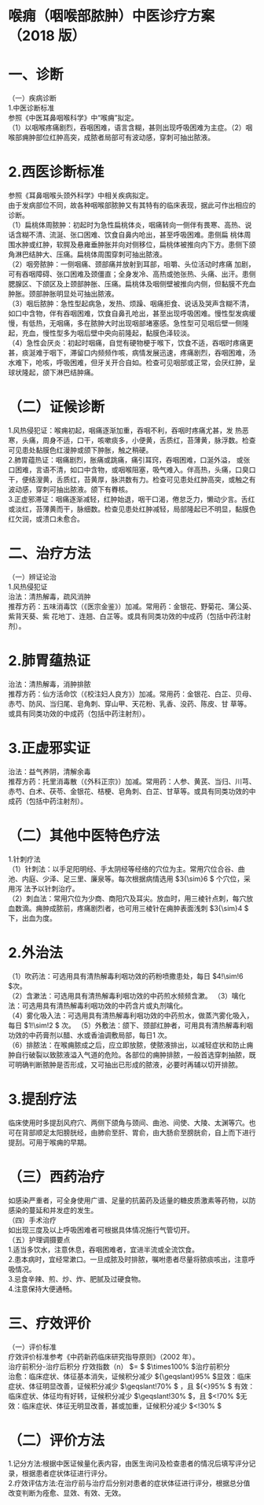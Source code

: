 # 喉痈（咽喉部脓肿）中医诊疗方案 （2018 版）  
# 一、诊断  
（一）疾病诊断  
1.中医诊断标准  
参照《中医耳鼻咽喉科学》中“喉痈”拟定。  
（1）以咽喉疼痛剧烈，吞咽困难，语言含糊，甚则出现呼吸困难为主症。（2）咽喉部痈肿部位红肿高突，成脓者局部可有波动感，穿刺可抽出脓液。  
# 2.西医诊断标准  
参照《耳鼻咽喉头颈外科学》中相关疾病拟定。  
由于发病部位不同，故各种咽喉部脓肿又有其特有的临床表现，据此可作出相应的诊断。  
（1）扁桃体周脓肿：初起时为急性扁桃体炎，咽痛转向一侧伴有畏寒、高热、说话含糊不清、流涎、张口困难、饮食自鼻内呛出，甚至呼吸困难。患侧扁 桃体周围水肿或红肿，软腭及悬雍垂肿胀并向对侧移位，扁桃体被推向内下方。患侧下颌角淋巴结肿大、压痛。扁桃体周围穿刺可抽出脓液。  
（2）咽旁脓肿：一侧咽痛、颈部痛并放射到耳部，咀嚼、头位活动时疼痛 加剧，可有吞咽障碍、张口困难及颈僵直；全身发冷、高热或弛张热、头痛、出汗。患侧腮腺区、下颌区及上颈部肿胀、压痛。扁桃体及咽侧壁被推向内侧，但黏膜不充血肿胀。颈部肿胀明显处可抽出脓液。  
（3）咽后脓肿：急性型起病急，发热、烦躁、咽痛拒食、说话及哭声含糊不清，如口中含物，伴有吞咽困难，饮食自鼻孔呛出，甚至出现呼吸困难。慢性型发病缓慢，有低热，无咽痛，多在脓肿大时出现咽部堵塞感。急性型可见咽后壁一侧隆起，充血，慢性型多为咽后壁中央向前隆起，黏膜色泽较淡。  
（4）急性会厌炎：初起时咽痛，自觉有硬物梗于喉下，饮食不适，吞咽时疼痛更甚，痰涎难于咽下，滞留口内频频作咳，病情发展迅速，疼痛剧烈，吞咽困难，汤水难下，呛咳，呼吸困难，但牙关开合自如。检查可见咽部或正常，会厌红肿，呈球状隆起，颌下淋巴结肿痛。  
# （二）证候诊断  
1.风热侵犯证：喉痈初起，咽痛逐渐加重，吞咽不利，吞咽时疼痛尤甚，发 热恶寒，头痛，周身不适，口干，咳嗽痰多，小便黄，舌质红，苔薄黄，脉浮数。检查可见患处黏膜色红漫肿或颌下肿胀，触之稍硬。  
2.肺胃蕴热证：咽痛剧烈，胀痛或跳痛，痛引耳窍，吞咽困难，口涎外溢， 或张口困难，言语不清，如口中含物，或咽喉阻塞，吸气难入。伴高热，头痛，口臭口干，便结溲黄，舌质红，苔黄厚，脉洪数有力。检查可见患处红肿高突，或触之有波动感，穿刺可抽出脓液。颌下有臖核。  
3.正虚邪滞证：咽痛逐渐减轻，红肿始退，咽干口渴，倦怠乏力，懒动少言。舌红或淡红，苔薄黄而干，脉细数。检查见患处红肿减轻，局部隆起已不明显，黏膜色红欠润，或溃口未愈合。  
# 二、治疗方法  
（一）辨证论治  
1.风热侵犯证  
治法：清热解毒，疏风消肿  
推荐方药：五味消毒饮（《医宗金鉴》）加减。常用药：金银花、野菊花、蒲公英、紫背天葵、紫 花地丁、连翘、白芷等。或具有同类功效的中成药（包括中药注射剂）。  
# 2.肺胃蕴热证  
治法：清热解毒，消肿排脓  
推荐方药：仙方活命饮（《校注妇人良方》）加减。常用药：金银花、白芷、贝母、赤芍、防风、当归尾、皂角刺、穿山甲、天花粉、乳香、没药、陈皮、甘 草等。或具有同类功效的中成药（包括中药注射剂）。  
# 3.正虚邪实证  
治法：益气养阴，清解余毒  
推荐方药：托里消毒散（《外科正宗》）加减。常用药：人参、黄芪、当归、川芎、赤芍、白术、茯苓、金银花、桔梗、皂角刺、白芷、甘草等。或具有同类功效的中成药（包括中药注射剂）。  
# （二）其他中医特色疗法  
1.针刺疗法  
（1）针刺法：以手足阳明经、手太阴经等经络的穴位为主。常用穴位合谷、曲池、内庭、少泽、足三里、廉泉等。每次根据病情选用 $3{\sim}6 $  个穴位，采用泻 法予以针刺治疗。  
（2）刺血法：常用穴位为少商、商阳穴及耳尖。放血时，用三棱针点刺，每穴放血数滴。痈肿成脓前，疼痛剧烈者，也可用三棱针在痈肿表面浅刺 $3{\sim}4 $ 下，出血为度。  
# 2.外治法  
（1）吹药法：可选用具有清热解毒利咽功效的药粉喷撒患处，每日 $4\!\sim\!6 $次。  
（2）含漱法：可选用具有清热解毒利咽功效的中药煎水频频含漱。 （3）噙化法：可选用具有清热解毒利咽功效的中药含片或丸剂噙化。  
（4）雾化吸入法：可选用具有清热解毒利咽功效的中药煎水，做蒸汽雾化吸入，每日 $1\!\sim\!2 $ 次。 （5）外敷法：颌下、颈部红肿者，可用具有清热解毒利咽功效的中药膏剂以醋、水或香油调敷局部，每日1 次。  
（6）排脓法：在喉痈脓成之后，应立即放脓，使脓液排出，以减轻症状和防止痈肿自行破裂以致脓液溢入气道的危险。各部位的痈肿排脓，一般首选穿刺抽脓，既可明确判断脓肿是否形成，又可抽出已形成的脓液，必要时再辅以切开排脓。  
# 3.提刮疗法  
临床使用时多提刮风府穴、两侧下颌角与颈间、曲池、间使、大陵、太渊等穴。也可在背部顺足太阳膀胱经，由肺俞至肝、胃俞，由大肠俞至膀胱俞，自上而下进行提刮。可用于喉痈的早期。  
# （三）西药治疗  
如感染严重者，可全身使用广谱、足量的抗菌药及适量的糖皮质激素等药物，以防感染的蔓延和并发症的发生。  
（四）手术治疗  
如出现三度及以上呼吸困难者可根据具体情况施行气管切开。  
（五）护理调摄要点  
1.适当多饮水，注意休息，吞咽困难者，宜进半流或全流饮食。  
2.患本病时，宜经常漱口。一旦成脓及时排脓，嘱咐患者尽量将脓痰咳出，注意呼吸情况。  
3.忌食辛辣、煎、炒、炸、肥腻及过硬食物。  
4.注意保持大便通畅。  
# 三、疗效评价  
（一）评价标准  
疗效评价标准参考《中药新药临床研究指导原则》（2002 年）。  
治疗前积分-治疗后积分 疗效指数（n） $= $ $\times100\% $治疗前积分  
治愈：临床症状、体征基本消失，证候积分减少 ${\geqslant}95\% $显效：临床症状、体征明显改善，证候积分减少 $\geqslant\!70\% $ ，且 ${<}95\% $ 有效：临床症状、体征均有好转，证候积分减少 $\geqslant\!30\% $，且 $<\!70\% $无效：临床症状、体征无明显改善，甚或加重，证候积分减少 $<\!30\% $  
# （二）评价方法  
1.记分方法:根据中医证候量化表内容，由医生询问及检查患者的情况后填写评分记录，根据患者症状体征进行评分。  
2.疗效评估方法:在治疗前与治疗后分别对患者的症状体征进行评分，根据总分值改变判断为痊愈、显效、有效、无效。  
